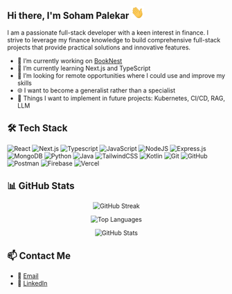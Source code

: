 ## Hi there, I'm Soham Palekar <img src="https://raw.githubusercontent.com/Soham908/Soham908/master/wave.gif" width="30px" height="30px" />

<p>I am a passionate full-stack developer with a keen interest in finance. I strive to leverage my finance knowledge to build comprehensive full-stack projects that provide practical solutions and innovative features.</p>

- 🔭 I’m currently working on [BookNest](https://github.com/Soham908/BookNest)
- 🌱 I’m currently learning Next.js and TypeScript
- 💼 I’m looking for remote opportunities where I could use and improve my skills
- 🌐 I want to become a generalist rather than a specialist
- 🚀 Things I want to implement in future projects: Kubernetes, CI/CD, RAG, LLM

## 🛠️ Tech Stack

![React](https://img.shields.io/badge/react-%2320232a.svg?style=for-the-badge&logo=react&logoColor=%2361DAFB)
![Next.js](https://img.shields.io/badge/next.js-%23000000.svg?style=for-the-badge&logo=next.js&logoColor=white)
![Typescript](https://img.shields.io/badge/typescript-%23007ACC.svg?style=for-the-badge&logo=typescript&logoColor=white)
![JavaScript](https://img.shields.io/badge/javascript-%23F7DF1E.svg?style=for-the-badge&logo=javascript&logoColor=black)
![NodeJS](https://img.shields.io/badge/node.js-6DA55F?style=for-the-badge&logo=node.js&logoColor=white)
![Express.js](https://img.shields.io/badge/express.js-%23404d59.svg?style=for-the-badge&logo=express&logoColor=%2361DAFB)
![MongoDB](https://img.shields.io/badge/MongoDB-%234ea94b.svg?style=for-the-badge&logo=mongodb&logoColor=white)
![Python](https://img.shields.io/badge/python-%233776AB.svg?style=for-the-badge&logo=python&logoColor=white)
![Java](https://img.shields.io/badge/java-%23E34F26.svg?style=for-the-badge&logo=java&logoColor=white)
![TailwindCSS](https://img.shields.io/badge/tailwindcss-%2338B2AC.svg?style=for-the-badge&logo=tailwind-css&logoColor=white)
![Kotlin](https://img.shields.io/badge/kotlin-%230095D5.svg?style=for-the-badge&logo=kotlin&logoColor=white)
![Git](https://img.shields.io/badge/git-%23F05032.svg?style=for-the-badge&logo=git&logoColor=white)
![GitHub](https://img.shields.io/badge/github-%23181717.svg?style=for-the-badge&logo=github&logoColor=white)
![Postman](https://img.shields.io/badge/postman-%23FF6C37.svg?style=for-the-badge&logo=postman&logoColor=white)
![Firebase](https://img.shields.io/badge/firebase-%23039BE5.svg?style=for-the-badge&logo=firebase&logoColor=white)
![Vercel](https://img.shields.io/badge/vercel-%23000000.svg?style=for-the-badge&logo=vercel&logoColor=white)

## 📊 GitHub Stats

<p align="center">
  <img src="https://github-readme-streak-stats.herokuapp.com/?user=Soham908&theme=dark" alt="GitHub Streak" />
</p>
<p align="center">
  <img src="https://github-readme-stats.vercel.app/api/top-langs/?username=Soham908&layout=compact&theme=dark" alt="Top Languages" />
</p>
<p align="center">
  <img src="https://github-readme-stats.vercel.app/api?username=Soham908&show_icons=true&theme=dark" alt="GitHub Stats" />
</p>

## 📫 Contact Me

- 📧 [Email](mailto:sohampalekar908@gmail.com)
- 💼 [LinkedIn](https://www.linkedin.com/in/soham-palekar-916b5b247/)
